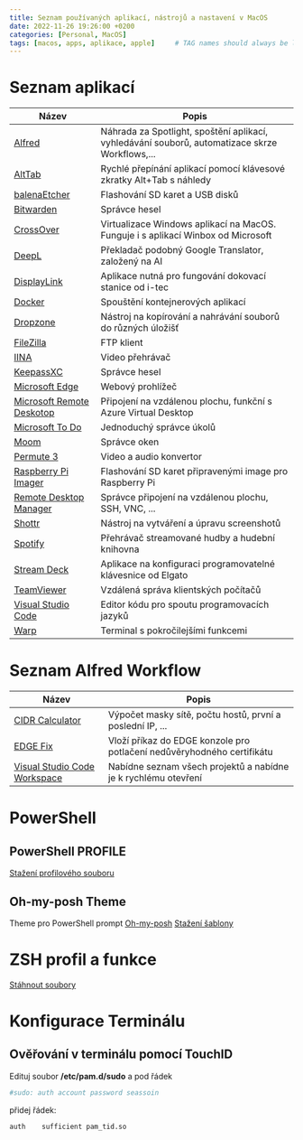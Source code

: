 ```yaml
---
title: Seznam používaných aplikací, nástrojů a nastavení v MacOS
date: 2022-11-26 19:26:00 +0200
categories: [Personal, MacOS]
tags: [macos, apps, aplikace, apple]     # TAG names should always be lowercase
---
```


# Seznam aplikací

| Název | Popis |
| ------- | ------- |
| [Alfred](https://www.alfredapp.com/) | Náhrada za Spotlight, spoštění aplikací, vyhledávání souborů, automatizace skrze Workflows,... |
| [AltTab](https://alt-tab-macos.netlify.app/) | Rychlé přepínání aplikací pomocí klávesové zkratky Alt+Tab s náhledy |
| [balenaEtcher](https://www.balena.io/etcher/) | Flashování SD karet a USB disků |
| [Bitwarden](https://bitwarden.com/) | Správce hesel |
| [CrossOver](https://www.codeweavers.com/crossover) | Virtualizace Windows aplikací na MacOS. Funguje i s aplikací Winbox od Microsoft |
| [DeepL](https://www.deepl.com/translator) | Překladač podobný Google Translator, založený na AI |
| [DisplayLink](https://www.synaptics.com/products/displaylink-graphics/downloads/macos) | Aplikace nutná pro fungování dokovací stanice od i-tec |
| [Docker](https://www.docker.com/) | Spouštění kontejnerových aplikací |
| [Dropzone](https://aptonic.com/) | Nástroj na kopírování a nahrávání souborů do různých úložišť |
| [FileZilla](https://filezilla-project.org/) | FTP klient |
| [IINA](https://iina.io/) | Video přehrávač |
| [KeepassXC](https://keepassxc.org/) | Správce hesel |
| [Microsoft Edge](https://www.microsoft.com/cs-cz/edge/)| Webový prohlížeč |
| [Microsoft Remote Deskotop](https://apps.apple.com/us/app/microsoft-remote-desktop/) | Připojení na vzdálenou plochu, funkční s Azure Virtual Desktop |
| [Microsoft To Do](https://todo.microsoft.com/tasks/) | Jednoduchý správce úkolů |
| [Moom](https://apps.apple.com/us/app/moom/id419330170?mt=12) | Správce oken |
| [Permute 3](https://software.charliemonroe.net/permute/) | Video a audio konvertor |
| [Raspberry Pi Imager](https://www.raspberrypi.com/software/) | Flashování SD karet připravenými image pro Raspberry Pi |
| [Remote Desktop Manager](https://devolutions.net/remote-desktop-manager/) | Správce připojení na vzdálenou plochu, SSH, VNC, ... |
| [Shottr](https://shottr.cc/) | Nástroj na vytváření a úpravu screenshotů |
| [Spotify](https://www.spotify.com/us/download/android/) | Přehrávač streamované hudby a hudební knihovna |
| [Stream Deck](https://www.elgato.com/en/stream-deck) | Aplikace na konfiguraci programovatelné klávesnice od Elgato |
| [TeamViewer](https://www.teamviewer.com) | Vzdálená správa klientských počítačů |
| [Visual Studio Code](https://code.visualstudio.com/) | Editor kódu pro spoutu programovacích jazyků |
| [Warp](https://www.warp.dev/) | Terminal s pokročilejšími funkcemi |


# Seznam Alfred Workflow

| Název                                                                     | Popis                                                     |
|---------------------------------------------------------------------------|-----------------------------------------------------------|
| [CIDR Calculator](https://gilbertsanchez.com/cidr-calculator-for-alfred/) | Výpočet masky sítě, počtu hostů, první a poslední IP, ... |
| [EDGE Fix](https://github.com/stepantech/terminal/blob/main/Alfred%20Workflows/Edge%20-%20Fix%20Cert.alfredworkflow) | Vloží příkaz do EDGE konzole pro potlačení nedůvěryhodného certifikátu |
| [Visual Studio Code Workspace](https://github.com/stepantech/terminal/blob/main/Alfred%20Workflows/Visual%20Studio%20Code%20Workspace.alfredworkflow) | Nabídne seznam všech projektů a nabídne je k rychlému otevření |


# PowerShell
## PowerShell PROFILE
[Stažení profilového souboru](https://github.com/stepantech/terminal/tree/main/PowerShell/)

## Oh-my-posh Theme
Theme pro PowerShell prompt [Oh-my-posh](https://ohmyposh.dev/)
[Stažení šablony](https://github.com/stepantech/terminal/tree/main/PowerShell/Theme)

# ZSH profil a funkce

[Stáhnout soubory](https://github.com/stepantech/cloudmemory/tree/main/assets/others/zsh)

# Konfigurace Terminálu
## Ověřování v terminálu pomocí TouchID
Edituj soubor **/etc/pam.d/sudo** a pod řádek 

```zsh
#sudo: auth account password seassoin
```
přidej řádek:
``` zsh
auth    sufficient pam_tid.so
```